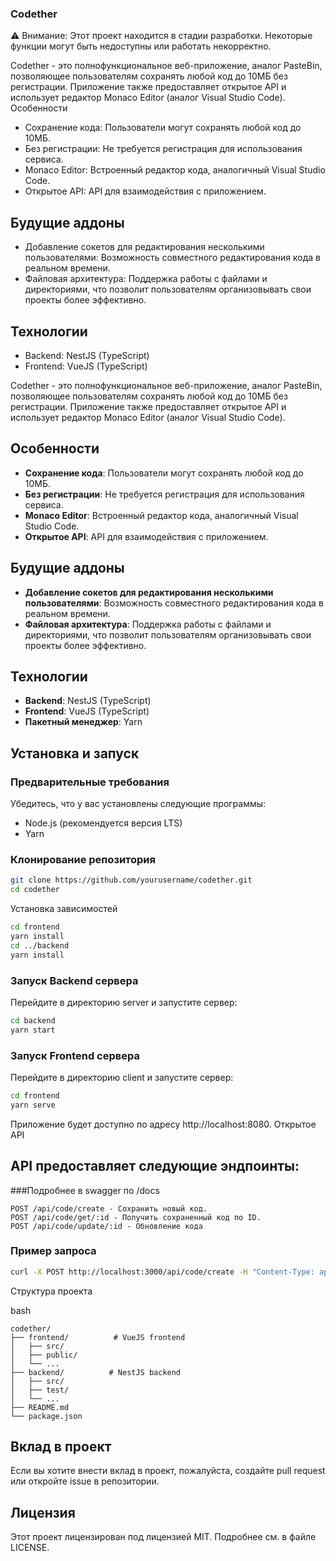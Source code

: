### Codether

⚠️ Внимание: Этот проект находится в стадии разработки. Некоторые функции могут быть недоступны или работать некорректно.

Codether - это полнофункциональное веб-приложение, аналог PasteBin, позволяющее пользователям сохранять любой код до 10МБ без регистрации. Приложение также предоставляет открытое API и использует редактор Monaco Editor (аналог Visual Studio Code).
Особенности

- Сохранение кода: Пользователи могут сохранять любой код до 10МБ.
- Без регистрации: Не требуется регистрация для использования сервиса.
- Monaco Editor: Встроенный редактор кода, аналогичный Visual Studio Code.
- Открытое API: API для взаимодействия с приложением.

## Будущие аддоны

- Добавление сокетов для редактирования несколькими пользователями: Возможность совместного редактирования кода в реальном времени.
- Файловая архитектура: Поддержка работы с файлами и директориями, что позволит пользователям организовывать свои проекты более эффективно.

## Технологии

- Backend: NestJS (TypeScript)
- Frontend: VueJS (TypeScript)

Codether - это полнофункциональное веб-приложение, аналог PasteBin, позволяющее пользователям сохранять любой код до 10МБ без регистрации. Приложение также предоставляет открытое API и использует редактор Monaco Editor (аналог Visual Studio Code).

## Особенности

- **Сохранение кода**: Пользователи могут сохранять любой код до 10МБ.
- **Без регистрации**: Не требуется регистрация для использования сервиса.
- **Monaco Editor**: Встроенный редактор кода, аналогичный Visual Studio Code.
- **Открытое API**: API для взаимодействия с приложением.

## Будущие аддоны

- **Добавление сокетов для редактирования несколькими пользователями**: Возможность совместного редактирования кода в реальном времени.
- **Файловая архитектура**: Поддержка работы с файлами и директориями, что позволит пользователям организовывать свои проекты более эффективно.

## Технологии

- **Backend**: NestJS (TypeScript)
- **Frontend**: VueJS (TypeScript)
- **Пакетный менеджер**: Yarn

## Установка и запуск

### Предварительные требования

Убедитесь, что у вас установлены следующие программы:

- Node.js (рекомендуется версия LTS)
- Yarn

### Клонирование репозитория

```bash
git clone https://github.com/yourusername/codether.git
cd codether
```
Установка зависимостей

```bash
cd frontend
yarn install
cd ../backend
yarn install
```
### Запуск Backend сервера

Перейдите в директорию server и запустите сервер:

```bash
cd backend
yarn start
```

### Запуск Frontend сервера

Перейдите в директорию client и запустите сервер:

```bash
cd frontend
yarn serve
```
Приложение будет доступно по адресу http://localhost:8080.
Открытое API

## API предоставляет следующие эндпоинты:
###Подробнее в swagger по /docs
    
    POST /api/code/create - Сохранить новый код.
    POST /api/code/get/:id - Получить сохраненный код по ID.
    POST /api/code/update/:id - Обновление кода

### Пример запроса

```bash
curl -X POST http://localhost:3000/api/code/create -H "Content-Type: application/json" -d '{"code": "console.log(\"Hello World\");"}'
```
Структура проекта

bash

    codether/
    ├── frontend/          # VueJS frontend
    │   ├── src/
    │   ├── public/
    │   └── ...
    ├── backend/          # NestJS backend
    │   ├── src/
    │   ├── test/
    │   └── ...
    ├── README.md
    └── package.json

## Вклад в проект
Если вы хотите внести вклад в проект, пожалуйста, создайте pull request или откройте issue в репозитории.

## Лицензия
Этот проект лицензирован под лицензией MIT. Подробнее см. в файле LICENSE.
